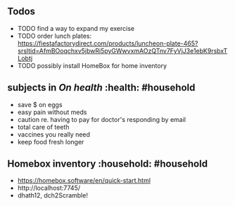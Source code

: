 ## Todos

- TODO find a way to expand my exercise
- TODO order lunch plates: https://fiestafactorydirect.com/products/luncheon-plate-465?srsltid=AfmBOoqchxv5jbwRi5pyGWwvxmAOzQTnv7FyVjJ3e1ebK9rsbxTLobtj
- TODO possibly install HomeBox for home inventory

## subjects in *On health* :health: #household
- save $ on eggs
- easy pain without meds
- caution re. having to pay for doctor's responding by email
- total care of teeth
- vaccines you really need
- keep food fresh longer

## Homebox inventory :household: #household 
- https://homebox.software/en/quick-start.html
- http://localhost:7745/
- dhath12, dch2Scramble!

